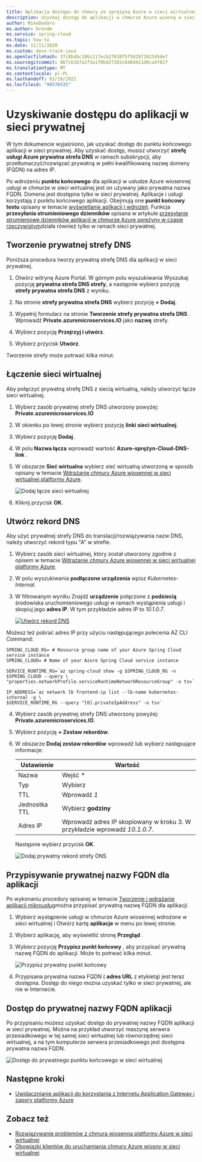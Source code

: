 ```yaml
---
title: Aplikacja dostępu do chmury ze sprężyną Azure w sieci wirtualnej
description: Uzyskaj dostęp do aplikacji w chmurze Azure wiosną w sieci wirtualnej.
author: MikeDodaro
ms.author: brendm
ms.service: spring-cloud
ms.topic: how-to
ms.date: 11/11/2020
ms.custom: devx-track-java
ms.openlocfilehash: 37c8b4bc186c217ecb27638f5f50297102345de7
ms.sourcegitcommit: 867cb1b7a1f3a1f0b427282c648d411d0ca4f81f
ms.translationtype: MT
ms.contentlocale: pl-PL
ms.lasthandoff: 03/19/2021
ms.locfileid: "99576535"
---
```

# <a name="access-your-application-in-a-private-network"></a>Uzyskiwanie dostępu do aplikacji w sieci prywatnej

W tym dokumencie wyjaśniono, jak uzyskać dostęp do punktu końcowego aplikacji w sieci prywatnej.  Aby uzyskać dostęp, musisz utworzyć **strefę usługi Azure prywatna strefa DNS** w ramach subskrypcji, aby przetłumaczyć/rozwiązać prywatną w pełni kwalifikowaną nazwę domeny (FQDN) na adres IP.

Po wdrożeniu **punktu końcowego** dla aplikacji w usłudze Azure wiosennej usługi w chmurze w sieci wirtualnej jest on używany jako prywatna nazwa FQDN. Domena jest dostępna tylko w sieci prywatnej. Aplikacje i usługi korzystają z punktu końcowego aplikacji. Obejmują one **punkt końcowy testu** opisany w temacie [wyświetlanie aplikacji i wdrożeń](spring-cloud-howto-staging-environment.md#view-apps-and-deployments). Funkcja **przesyłania strumieniowego dzienników** opisana w artykule [przesyłanie strumieniowe dzienników aplikacji w chmurze Azure sprężyny w czasie rzeczywistym](spring-cloud-howto-log-streaming.md)działa również tylko w ramach sieci prywatnej.

## <a name="create-a-private-dns-zone"></a>Tworzenie prywatnej strefy DNS

Poniższa procedura tworzy prywatną strefę DNS dla aplikacji w sieci prywatnej.

1. Otwórz witrynę Azure Portal. W górnym polu wyszukiwania Wyszukaj pozycję **prywatna strefa DNS strefy**, a następnie wybierz pozycję **strefy prywatna strefa DNS** z wyniku.

2. Na stronie **strefy prywatna strefa DNS** wybierz pozycję **+ Dodaj**.

3. Wypełnij formularz na stronie **Tworzenie strefy prywatna strefa DNS** . Wprowadź **<span>Private.azuremicroservices.IO</span>** jako **nazwę** strefy.

4. Wybierz pozycję **Przejrzyj i utwórz**.

5. Wybierz przycisk **Utwórz**.

Tworzenie strefy może potrwać kilka minut.

## <a name="link-the-virtual-network"></a>Łączenie sieci wirtualnej

Aby połączyć prywatną strefę DNS z siecią wirtualną, należy utworzyć łącze sieci wirtualnej.

1. Wybierz zasób prywatnej strefy DNS utworzony powyżej: **<span>Private.azuremicroservices.IO</span>** 

2. W okienku po lewej stronie wybierz pozycję **linki sieci wirtualnej**.

3. Wybierz pozycję **Dodaj**.

4. W polu **Nazwa łącza** wprowadź wartość **Azure-sprężyn-Cloud-DNS-link** .

5. W obszarze **Sieć wirtualna** wybierz sieć wirtualną utworzoną w sposób opisany w temacie [Wdrażanie chmury Azure wiosennej w sieci wirtualnej platformy Azure](spring-cloud-tutorial-deploy-in-azure-virtual-network.md).

    ![Dodaj łącze sieci wirtualnej](media/spring-cloud-access-app-vnet/add-virtual-network-link.png)

6. Kliknij przycisk **OK**.

## <a name="create-dns-record"></a>Utwórz rekord DNS

Aby użyć prywatnej strefy DNS do translacji/rozwiązywania nazw DNS, należy utworzyć rekord typu "A" w strefie.

1. Wybierz zasób sieci wirtualnej, który został utworzony zgodnie z opisem w temacie [Wdrażanie chmury Azure wiosennej w sieci wirtualnej platformy Azure](spring-cloud-tutorial-deploy-in-azure-virtual-network.md).

2. W polu wyszukiwania **podłączone urządzenia** wpisz *Kubernetes-Internal*.

3. W filtrowanym wyniku Znajdź **urządzenie** połączone z **podsiecią** środowiska uruchomieniowego usługi w ramach wystąpienia usługi i skopiuj jego **adres IP**. W tym przykładzie adres IP to *10.1.0.7*.

    [![Utwórz rekord ](media/spring-cloud-access-app-vnet/create-dns-record.png) DNS](media/spring-cloud-access-app-vnet/create-dns-record.png)

Możesz też pobrać adres IP przy użyciu następującego polecenia AZ CLI Command:

```azurecli
SPRING_CLOUD_RG= # Resource group name of your Azure Spring Cloud service instance
SPRING_CLOUD= # Name of your Azure Spring Cloud service instance

SERVICE_RUNTIME_RG=`az spring-cloud show -g $SPRING_CLOUD_RG -n $SPRING_CLOUD --query \
"properties.networkProfile.serviceRuntimeNetworkResourceGroup" -o tsv`

IP_ADDRESS=`az network lb frontend-ip list --lb-name kubernetes-internal -g \
$SERVICE_RUNTIME_RG --query "[0].privateIpAddress" -o tsv`
```

4. Wybierz zasób prywatnej strefy DNS utworzony powyżej: **<span>Private.azuremicroservices.IO</span>**.

5. Wybierz pozycję **+ Zestaw rekordów**.

6. W obszarze **Dodaj zestaw rekordów** wprowadź lub wybierz następujące informacje:

    |Ustawienie     |Wartość                                                                      |
    |------------|---------------------------------------------------------------------------|
    |Nazwa        |Wejść *\**                                                                 |
    |Typ        |Wybierz                                                                |
    |TTL         |Wprowadź *1*                                                                  |
    |Jednostka TTL    |Wybierz **godziny**                                                           |
    |Adres IP  |Wprowadź adres IP skopiowany w kroku 3. W przykładzie wprowadź *10.1.0.7*.    |

    Następnie wybierz przycisk **OK**.

    ![Dodaj prywatny rekord strefy DNS](media/spring-cloud-access-app-vnet/private-dns-zone-add-record.png)

## <a name="assign-private-fqdn-for-your-application"></a>Przypisywanie prywatnej nazwy FQDN dla aplikacji

Po wykonaniu procedury opisanej w temacie [Tworzenie i wdrażanie aplikacji mikrousług](spring-cloud-tutorial-deploy-in-azure-virtual-network.md)można przypisać prywatną nazwę FQDN dla aplikacji.

1. Wybierz wystąpienie usługi w chmurze Azure wiosennej wdrożone w sieci wirtualnej i Otwórz kartę **aplikacje** w menu po lewej stronie.

2. Wybierz aplikację, aby wyświetlić stronę **Przegląd** .

3. Wybierz pozycję **Przypisz punkt końcowy** , aby przypisać prywatną nazwę FQDN do aplikacji. Może to potrwać kilka minut.

    ![Przypisz prywatny punkt końcowy](media/spring-cloud-access-app-vnet/assign-private-endpoint.png)

4. Przypisana prywatna nazwa FQDN ( **adres URL** z etykietą) jest teraz dostępna. Dostęp do niego można uzyskać tylko w sieci prywatnej, ale nie w Internecie.

## <a name="access-application-private-fqdn"></a>Dostęp do prywatnej nazwy FQDN aplikacji

Po przypisaniu możesz uzyskać dostęp do prywatnej nazwy FQDN aplikacji w sieci prywatnej. Można na przykład utworzyć maszynę serwera przesiadkowego w tej samej sieci wirtualnej lub równorzędnej sieci wirtualnej, a na tym komputerze serwera przesiadkowego jest dostępna prywatna nazwa FQDN.

![Dostęp do prywatnego punktu końcowego w sieci wirtualnej](media/spring-cloud-access-app-vnet/access-private-endpoint.png)

## <a name="next-steps"></a>Następne kroki

- [Uwidacznianie aplikacji do korzystania z Internetu Application Gateway i zapory platformy Azure](spring-cloud-expose-apps-gateway-azure-firewall.md)

## <a name="see-also"></a>Zobacz też

- [Rozwiązywanie problemów z chmurą wiosenną platformy Azure w sieci wirtualnej](spring-cloud-troubleshooting-vnet.md)
- [Obowiązki klientów do uruchamiania chmury Azure wiosny w sieci wirtualnej](spring-cloud-vnet-customer-responsibilities.md)